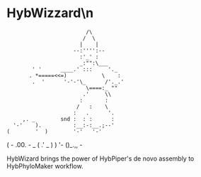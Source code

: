 # HybWizzard\n
                             /\
                            /  \
                           |    |
                         --:'''':--
                           :'_' :
                           _:"":\___
            ' '      ____.' :::     '._
           . *=====<<=)           \    :
            .  '      '-'-'\_      /'._.'
                             \====:_ ""
                            .'     \\
                           :       :
                          /   :    \
                         :   .      '.
         ,. _        snd :  : :      :
      '-'    ).          :__:-:__.;--'
    (        '  )        '-'   '-'
 ( -   .00.   - _
(    .'  _ )     )
'-  ()_.\,\,   -

HybWizard brings the power of HybPiper's de novo assembly to HybPhyloMaker workflow. 
